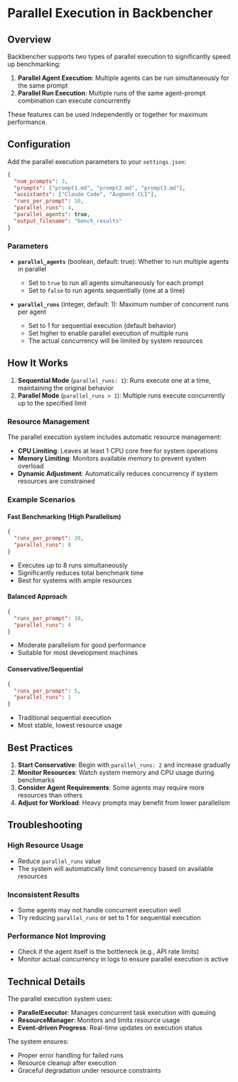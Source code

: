 # Parallel Execution in Backbencher

## Overview

Backbencher supports two types of parallel execution to significantly speed up benchmarking:

1. **Parallel Agent Execution**: Multiple agents can be run simultaneously for the same prompt
2. **Parallel Run Execution**: Multiple runs of the same agent-prompt combination can execute concurrently

These features can be used independently or together for maximum performance.

## Configuration

Add the parallel execution parameters to your `settings.json`:

```json
{
  "num_prompts": 3,
  "prompts": ["prompt1.md", "prompt2.md", "prompt3.md"],
  "assistants": ["Claude Code", "Augment CLI"],
  "runs_per_prompt": 10,
  "parallel_runs": 4,
  "parallel_agents": true,
  "output_filename": "bench_results"
}
```

### Parameters

- **`parallel_agents`** (boolean, default: true): Whether to run multiple agents in parallel
  - Set to `true` to run all agents simultaneously for each prompt
  - Set to `false` to run agents sequentially (one at a time)

- **`parallel_runs`** (integer, default: 1): Maximum number of concurrent runs per agent
  - Set to 1 for sequential execution (default behavior)
  - Set higher to enable parallel execution of multiple runs
  - The actual concurrency will be limited by system resources

## How It Works

1. **Sequential Mode** (`parallel_runs: 1`): Runs execute one at a time, maintaining the original behavior
2. **Parallel Mode** (`parallel_runs > 1`): Multiple runs execute concurrently up to the specified limit

### Resource Management

The parallel execution system includes automatic resource management:

- **CPU Limiting**: Leaves at least 1 CPU core free for system operations
- **Memory Limiting**: Monitors available memory to prevent system overload
- **Dynamic Adjustment**: Automatically reduces concurrency if system resources are constrained

### Example Scenarios

#### Fast Benchmarking (High Parallelism)
```json
{
  "runs_per_prompt": 20,
  "parallel_runs": 8
}
```
- Executes up to 8 runs simultaneously
- Significantly reduces total benchmark time
- Best for systems with ample resources

#### Balanced Approach
```json
{
  "runs_per_prompt": 10,
  "parallel_runs": 4
}
```
- Moderate parallelism for good performance
- Suitable for most development machines

#### Conservative/Sequential
```json
{
  "runs_per_prompt": 5,
  "parallel_runs": 1
}
```
- Traditional sequential execution
- Most stable, lowest resource usage

## Best Practices

1. **Start Conservative**: Begin with `parallel_runs: 2` and increase gradually
2. **Monitor Resources**: Watch system memory and CPU usage during benchmarks
3. **Consider Agent Requirements**: Some agents may require more resources than others
4. **Adjust for Workload**: Heavy prompts may benefit from lower parallelism

## Troubleshooting

### High Resource Usage
- Reduce `parallel_runs` value
- The system will automatically limit concurrency based on available resources

### Inconsistent Results
- Some agents may not handle concurrent execution well
- Try reducing `parallel_runs` or set to 1 for sequential execution

### Performance Not Improving
- Check if the agent itself is the bottleneck (e.g., API rate limits)
- Monitor actual concurrency in logs to ensure parallel execution is active

## Technical Details

The parallel execution system uses:
- **ParallelExecutor**: Manages concurrent task execution with queuing
- **ResourceManager**: Monitors and limits resource usage
- **Event-driven Progress**: Real-time updates on execution status

The system ensures:
- Proper error handling for failed runs
- Resource cleanup after execution
- Graceful degradation under resource constraints
